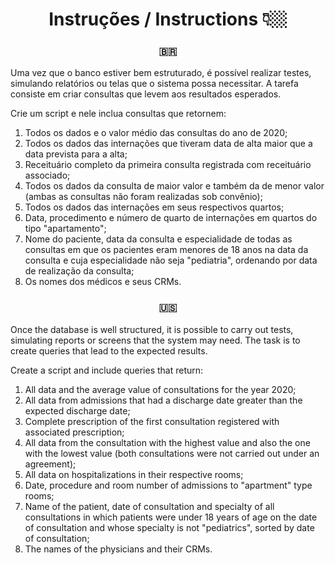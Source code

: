 <div align="center">
<h1> Instruções / Instructions 👇🏼 </h1>
</div> 

<div align="center">
<h3> 🇧🇷 </h3>
</div>  
Uma vez que o banco estiver bem estruturado, é possível realizar testes, simulando relatórios ou telas que o sistema possa necessitar. A tarefa consiste em criar consultas que levem aos resultados esperados.

Crie um script e nele inclua consultas que retornem:

1. Todos os dados e o valor médio das consultas do ano de 2020;
2. Todos os dados das internações que tiveram data de alta maior que a data prevista para a alta;
3. Receituário completo da primeira consulta registrada com receituário associado;
4. Todos os dados da consulta de maior valor e também da de menor valor (ambas as consultas não foram realizadas sob convênio);
5. Todos os dados das internações em seus respectivos quartos;
6. Data, procedimento e número de quarto de internações em quartos do tipo "apartamento";
7. Nome do paciente, data da consulta e especialidade de todas as consultas em que os pacientes eram menores de 18 anos na data da consulta e cuja especialidade não seja "pediatria", ordenando por data de realização da consulta;
8. Os nomes dos médicos e seus CRMs.



<div align="center">
<h3> 🇺🇸 </h3>
</div> 
Once the database is well structured, it is possible to carry out tests, simulating reports or screens that the system may need. The task is to create queries that lead to the expected results.

Create a script and include queries that return:

1. All data and the average value of consultations for the year 2020;
2. All data from admissions that had a discharge date greater than the expected discharge date;
3. Complete prescription of the first consultation registered with associated prescription;
4. All data from the consultation with the highest value and also the one with the lowest value (both consultations were not carried out under an agreement);
5. All data on hospitalizations in their respective rooms;
6. Date, procedure and room number of admissions to "apartment" type rooms;
7. Name of the patient, date of consultation and specialty of all consultations in which patients were under 18 years of age on the date of consultation and whose specialty is not "pediatrics", sorted by date of consultation;
8. The names of the physicians and their CRMs.
